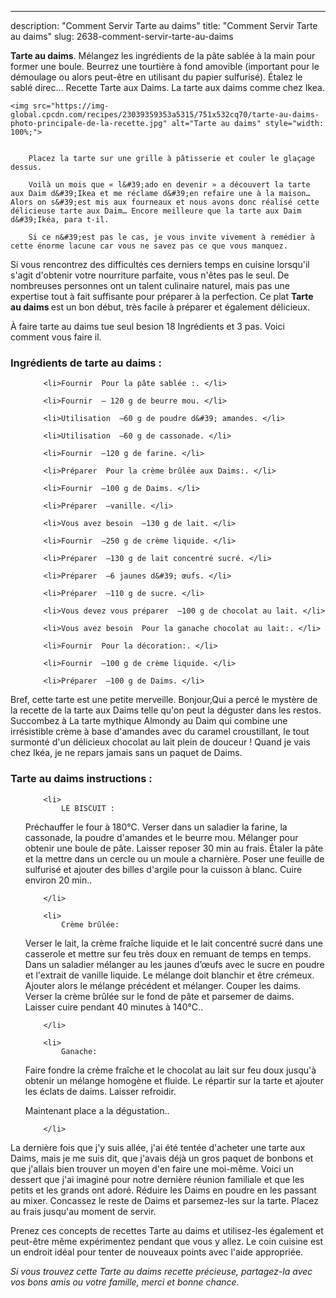 ---
description: "Comment Servir Tarte au daims"
title: "Comment Servir Tarte au daims"
slug: 2638-comment-servir-tarte-au-daims

<p>
	<strong>Tarte au daims</strong>. 
	Mélangez les ingrédients de la pâte sablée à la main pour former une boule. Beurrez une tourtière à fond amovible (important pour le démoulage ou alors peut-être en utilisant du papier sulfurisé). Étalez le sablé direc… Recette Tarte aux Daims. La tarte aux daims comme chez Ikea.
</p>
<p>
	
	<img src="https://img-global.cpcdn.com/recipes/23039359353a5315/751x532cq70/tarte-au-daims-photo-principale-de-la-recette.jpg" alt="Tarte au daims" style="width: 100%;">
	
	
		Placez la tarte sur une grille à pâtisserie et couler le glaçage dessus.
	
		Voilà un mois que « l&#39;ado en devenir » a découvert la tarte aux Daim d&#39;Ikea et me réclame d&#39;en refaire une à la maison… Alors on s&#39;est mis aux fourneaux et nous avons donc réalisé cette délicieuse tarte aux Daim… Encore meilleure que la tarte aux Daim d&#39;Ikéa, para t-il.
	
		Si ce n&#39;est pas le cas, je vous invite vivement à remédier à cette énorme lacune car vous ne savez pas ce que vous manquez.
	
</p>

Si vous rencontrez des difficultés ces derniers temps en cuisine lorsqu'il s'agit d'obtenir votre nourriture parfaite, vous n'êtes pas le seul. De nombreuses personnes ont un talent culinaire naturel, mais pas une expertise tout à fait suffisante pour préparer à la perfection. Ce plat <strong> Tarte au daims </strong> est un bon début, très facile à préparer et également délicieux.

<!--inarticleads1-->

À faire tarte au daims tue seul besion 18 Ingrédients et 3 pas. Voici comment vous faire il.

<h3>Ingrédients de tarte au daims :</h3>

<ol>
	
		<li>Fournir  Pour la pâte sablée :. </li>
	
		<li>Fournir  – 120 g de beurre mou. </li>
	
		<li>Utilisation  –60 g de poudre d&#39; amandes. </li>
	
		<li>Utilisation  –60 g de cassonade. </li>
	
		<li>Fournir  –120 g de farine. </li>
	
		<li>Préparer  Pour la crème brûlée aux Daims:. </li>
	
		<li>Fournir  –100 g de Daims. </li>
	
		<li>Préparer  –vanille. </li>
	
		<li>Vous avez besoin  –130 g de lait. </li>
	
		<li>Fournir  –250 g de crème liquide. </li>
	
		<li>Préparer  –130 g de lait concentré sucré. </li>
	
		<li>Préparer  –6 jaunes d&#39; œufs. </li>
	
		<li>Préparer  –110 g de sucre. </li>
	
		<li>Vous devez vous préparer  –100 g de chocolat au lait. </li>
	
		<li>Vous avez besoin  Pour la ganache chocolat au lait:. </li>
	
		<li>Fournir  Pour la décoration:. </li>
	
		<li>Fournir  –100 g de crème liquide. </li>
	
		<li>Préparer  –100 g de Daims. </li>
	
</ol>

Bref, cette tarte est une petite merveille. Bonjour,Qui a percé le mystère de la recette de la tarte aux Daims telle qu&#39;on peut la déguster dans les restos. Succombez à La tarte mythique Almondy au Daim qui combine une irrésistible crème à base d&#39;amandes avec du caramel croustillant, le tout surmonté d&#39;un délicieux chocolat au lait plein de douceur ! Quand je vais chez Ikéa, je ne repars jamais sans un paquet de Daims. 

<!--inarticleads2-->

<h3>Tarte au daims instructions :</h3>

<ol>
	
		<li>
			LE BISCUIT :
Préchauffer le four à 180°C. 
Verser dans un saladier la farine, la cassonade, la poudre d&#39;amandes et le beurre mou.
Mélanger pour obtenir une boule de pâte.
Laisser reposer 30 min au frais.
Étaler la pâte et la mettre dans un cercle ou un moule a charnière.
Poser une feuille de sulfurisé et ajouter des billes d&#39;argile pour la cuisson à blanc.
Cuire environ 20 min..
			
			
		</li>
	
		<li>
			Crème brûlée:
Verser le lait, la crème fraîche liquide et le lait concentré sucré dans une casserole et mettre sur feu très doux en remuant de temps en temps.
Dans un saladier mélanger au les jaunes d’œufs avec le sucre en poudre et l&#39;extrait de vanille liquide.
Le mélange doit blanchir et être crémeux.
Ajouter alors le mélange précédent et mélanger.
Couper les daims.
Verser la crème brûlée sur le fond de pâte et parsemer de daims.
Laisser cuire pendant 40 minutes à 140°C..
			
			
		</li>
	
		<li>
			Ganache:
Faire fondre la crème fraîche et le chocolat au lait sur feu doux jusqu&#39;à obtenir un mélange homogène et fluide. Le répartir sur la tarte et ajouter les éclats de daims.
Laisser refroidir.

Maintenant place a la dégustation..
			
			
		</li>
	
</ol>

La dernière fois que j&#39;y suis allée, j&#39;ai été tentée d&#39;acheter une tarte aux Daims, mais je me suis dit, que j&#39;avais déjà un gros paquet de bonbons et que j&#39;allais bien trouver un moyen d&#39;en faire une moi-même. Voici un dessert que j&#39;ai imaginé pour notre dernière réunion familiale et que les petits et les grands ont adoré. Réduire les Daims en poudre en les passant au mixer. Concassez le reste de Daims et parsemez-les sur la tarte. Placez au frais jusqu&#39;au moment de servir. 

<!--inarticleads1-->

<p>
Prenez ces concepts de recettes Tarte au daims et utilisez-les également et peut-être même expérimentez pendant que vous y allez. Le coin cuisine est un endroit idéal pour tenter de nouveaux points avec l'aide appropriée.
</p>

<p>
<i>Si vous trouvez cette Tarte au daims recette précieuse, partagez-la avec vos bons amis ou votre famille, merci et bonne chance.</i>
</p>
